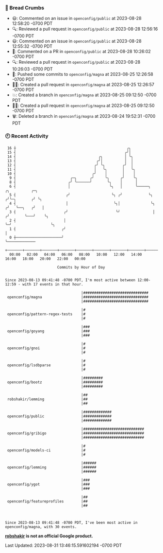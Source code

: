 ### 🍞 Bread Crumbs

 * 😃: Commented on an issue in `openconfig/public` at 2023-08-28 12:58:20 -0700 PDT
 * 🔍: Reviewed a pull request in  `openconfig/public` at 2023-08-28 12:56:16 -0700 PDT
 * 😃: Commented on an issue in `openconfig/public` at 2023-08-28 12:55:32 -0700 PDT
 * 💬: Commented on a PR in  `openconfig/public` at 2023-08-28 10:26:02 -0700 PDT
 * 🔍: Reviewed a pull request in  `openconfig/public` at 2023-08-28 10:26:03 -0700 PDT
 * 🚢: Pushed some commits to `openconfig/magna` at 2023-08-25 12:26:58 -0700 PDT
 * ✍🏼: Created a pull request in `openconfig/magna` at 2023-08-25 12:26:57 -0700 PDT
 * 💥: Created a branch in `openconfig/magna` at 2023-08-25 09:12:50 -0700 PDT
 * ✍🏼: Created a pull request in `openconfig/magna` at 2023-08-25 09:12:50 -0700 PDT
 * 🗑: Deleted a branch in `openconfig/magna` at 2023-08-24 19:52:31 -0700 PDT

### 🕘 Recent Activity
```
 16 ┼                                                   ╭╮
 15 ┤                                                  ╭╯│
 14 ┤                                      ╭╮          │ ╰╮
 13 ┤                                     ╭╯│          │  │
 12 ┤                                    ╭╯ ╰╮        ╭╯  │
 11 ┤                                    │   ╰╮       │   ╰╮
 10 ┤                                   ╭╯    │       │    │
  9 ┤                         ╭─╮      ╭╯     ╰╮     ╭╯    ╰╮
  8 ┤                        ╭╯ ╰──────╯       ╰╮    │      │
  6 ┤                        │                  ╰╮   │      ╰─────╮      ╭╮          ╭─╮
  5 ┤                       ╭╯                   ╰╮ ╭╯            ╰╮    ╭╯╰─╮       ╭╯ ╰╮
  4 ┤                       │                     ╰╮│              ╰╮  ╭╯   ╰──╮   ╭╯   │
  3 ┤                      ╭╯                      ╰╯               │ ╭╯       ╰───╯    ╰╮
  2 ┤                      │                                        ╰─╯                  ╰╮
  1 ┤                     ╭╯                                                              │
  0 ┼─────────────────────╯                                                               ╰─────────────
    +───────+───────+───────+───────+───────+───────+───────+───────+───────+───────+───────+───────+────
  00:00   02:00   04:00   06:00   08:00   10:00   12:00   14:00   16:00   18:00   20:00   22:00   00:00   

						Commits by Hour of Day


Since 2023-08-13 09:41:48 -0700 PDT, I'm most active between 12:00-12:59 - with 17 events in that hour.

```



```
                                   |##############################
 openconfig/magna                  |##############################
                                   |##############################

                                   |#
 openconfig/pattern-regex-tests    |#
                                   |#

                                   |###
 openconfig/goyang                 |###
                                   |###

                                   |#
 openconfig/gnoi                   |#
                                   |#

                                   |#
 openconfig/lsdbparse              |#
                                   |#

                                   |#########
 openconfig/bootz                  |#########
                                   |#########

                                   |##
 robshakir/lemming                 |##
                                   |##

                                   |#############
 openconfig/public                 |#############
                                   |#############

                                   |############################
 openconfig/gribigo                |############################
                                   |############################

                                   |#
 openconfig/models-ci              |#
                                   |#

                                   |######
 openconfig/lemming                |######
                                   |######

                                   |###
 openconfig/ygot                   |###
                                   |###

                                   |##
 openconfig/featureprofiles        |##
                                   |##



Since 2023-08-13 09:41:48 -0700 PDT, I've been most active in openconfig/magna, with 30 events.

```
**[robshakir](mailto:robjs@google.com) is not an official Google product.**  


Last Updated: 2023-08-31 13:46:15.591602194 -0700 PDT

